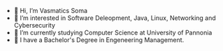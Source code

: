 - 👋 Hi, I’m Vasmatics Soma
- 👀 I’m interested in Software Deleopment, Java, Linux, Networking and Cybersecurity
- 🌱 I’m currently studying Computer Science at University of Pannonia
- 💞️ I have a Bachelor's Degree in Engeneering Management.
